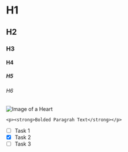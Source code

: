 # H1
## H2
### H3 
#### H4
##### H5
###### H6
![Image of a Heart](https://encrypted-tbn0.gstatic.com/images?q=tbn:ANd9GcR9iaAw5JPNutQyCNd3QWpPqDRNTWBfUOU9IA&s)
```
<p><strong>Bolded Paragrah Text</strong></p>
```
- [ ] Task 1
- [x] Task 2
- [ ] Task 3
